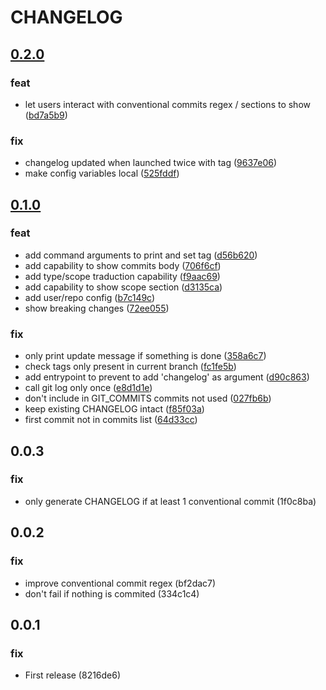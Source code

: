 # CHANGELOG

## [0.2.0](https://github.com/rockandska/git-changelog/tree/0.2.0)

### feat

- let users interact with conventional commits regex / sections to show ([bd7a5b9](https://github.com/rockandska/git-changelog/commit/bd7a5b9960aabdb8864dce7933e9a3abe159d05f))

### fix

- changelog updated when launched twice with tag ([9637e06](https://github.com/rockandska/git-changelog/commit/9637e06bf9784b82885a386b08bc385321333262))
- make config variables local ([525fddf](https://github.com/rockandska/git-changelog/commit/525fddfb937cc37f3f7891e3867909c910f4a44b))

## [0.1.0](https://github.com/rockandska/git-changelog/tree/0.1.0)

### feat

- add command arguments to print and set tag ([d56b620](https://github.com/rockandska/git-changelog/commit/d56b62082bd4dad99ca3c77bc7bd9363c7f8b31a))
- add capability to show commits body ([706f6cf](https://github.com/rockandska/git-changelog/commit/706f6cfac71a963a0a3087a5b325857649b4c738))
- add type/scope traduction capability ([f9aac69](https://github.com/rockandska/git-changelog/commit/f9aac699fddc0c4d37e7ba5a87ec9eeddae7f01d))
- add capability to show scope section ([d3135ca](https://github.com/rockandska/git-changelog/commit/d3135ca58c515e11f95ecd8b172078522b3ecfd0))
- add user/repo config ([b7c149c](https://github.com/rockandska/git-changelog/commit/b7c149cde8e9744776188de41379385b09945225))
- show breaking changes ([72ee055](https://github.com/rockandska/git-changelog/commit/72ee055634974fb563b4e37c1ef224d6656a76e4))

### fix

- only print update message if something is done ([358a6c7](https://github.com/rockandska/git-changelog/commit/358a6c7165cb60b9f78fe0fe6c45298c26c6c5f6))
- check tags only present in current branch ([fc1fe5b](https://github.com/rockandska/git-changelog/commit/fc1fe5bc0c43455e1382e9a78a24231c3ce36623))
- add entrypoint to prevent to add 'changelog' as argument ([d90c863](https://github.com/rockandska/git-changelog/commit/d90c86371129af15dd415e677e3029ce5fea8059))
- call git log only once ([e8d1d1e](https://github.com/rockandska/git-changelog/commit/e8d1d1e160a023a7de57d1af12781ca3d9b64a08))
- don't include in GIT_COMMITS commits not used ([027fb6b](https://github.com/rockandska/git-changelog/commit/027fb6bf484b71a02e84b729c95e4d7e9da23a45))
- keep existing CHANGELOG intact ([f85f03a](https://github.com/rockandska/git-changelog/commit/f85f03a9ec0e4c996f57f3276f999bde9317d9b9))
- first commit not in commits list ([64d33cc](https://github.com/rockandska/git-changelog/commit/64d33cc2841774f2f657a6661a16586cf86f5161))

## 0.0.3

### fix

- only generate CHANGELOG if at least 1 conventional commit (1f0c8ba)

## 0.0.2

### fix

- improve conventional commit regex (bf2dac7)
- don't fail if nothing is commited (334c1c4)

## 0.0.1

### fix

- First release (8216de6)
